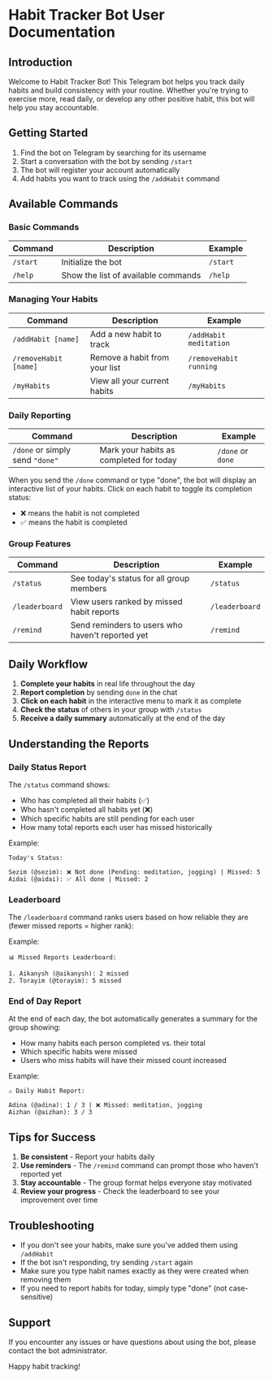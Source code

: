 # Habit Tracker Bot User Documentation

## Introduction

Welcome to Habit Tracker Bot! This Telegram bot helps you track daily habits and build consistency with your routine. Whether you're trying to exercise more, read daily, or develop any other positive habit, this bot will help you stay accountable.

## Getting Started

1. Find the bot on Telegram by searching for its username
2. Start a conversation with the bot by sending `/start`
3. The bot will register your account automatically
4. Add habits you want to track using the `/addHabit` command

## Available Commands

### Basic Commands

| Command | Description | Example |
|---------|-------------|---------|
| `/start` | Initialize the bot | `/start` |
| `/help` | Show the list of available commands | `/help` |

### Managing Your Habits

| Command | Description | Example |
|---------|-------------|---------|
| `/addHabit [name]` | Add a new habit to track | `/addHabit meditation` |
| `/removeHabit [name]` | Remove a habit from your list | `/removeHabit running` |
| `/myHabits` | View all your current habits | `/myHabits` |

### Daily Reporting

| Command | Description | Example |
|---------|-------------|---------|
| `/done` or simply send `"done"` | Mark your habits as completed for today | `/done` or `done` |

When you send the `/done` command or type "done", the bot will display an interactive list of your habits. Click on each habit to toggle its completion status:
- ❌ means the habit is not completed
- ✅ means the habit is completed

### Group Features

| Command | Description | Example |
|---------|-------------|---------|
| `/status` | See today's status for all group members | `/status` |
| `/leaderboard` | View users ranked by missed habit reports | `/leaderboard` |
| `/remind` | Send reminders to users who haven't reported yet | `/remind` |

## Daily Workflow

1. **Complete your habits** in real life throughout the day
2. **Report completion** by sending `done` in the chat
3. **Click on each habit** in the interactive menu to mark it as complete
4. **Check the status** of others in your group with `/status`
5. **Receive a daily summary** automatically at the end of the day

## Understanding the Reports

### Daily Status Report

The `/status` command shows:
- Who has completed all their habits (✅)
- Who hasn't completed all habits yet (❌)
- Which specific habits are still pending for each user
- How many total reports each user has missed historically

Example:
```
Today's Status:

Sezim (@sezim): ❌ Not done (Pending: meditation, jogging) | Missed: 5
Aidai (@aidai): ✅ All done | Missed: 2
```

### Leaderboard

The `/leaderboard` command ranks users based on how reliable they are (fewer missed reports = higher rank):

Example:
```
📊 Missed Reports Leaderboard:

1. Aikanysh (@aikanysh): 2 missed
2. Torayim (@torayim): 5 missed
```

### End of Day Report

At the end of each day, the bot automatically generates a summary for the group showing:
- How many habits each person completed vs. their total
- Which specific habits were missed
- Users who miss habits will have their missed count increased

Example:
```
⚠️ Daily Habit Report:

Adina (@adina): 1 / 3 | ❌ Missed: meditation, jogging
Aizhan (@aizhan): 3 / 3
```

## Tips for Success

1. **Be consistent** - Report your habits daily
2. **Use reminders** - The `/remind` command can prompt those who haven't reported yet
3. **Stay accountable** - The group format helps everyone stay motivated
4. **Review your progress** - Check the leaderboard to see your improvement over time

## Troubleshooting

- If you don't see your habits, make sure you've added them using `/addHabit`
- If the bot isn't responding, try sending `/start` again
- Make sure you type habit names exactly as they were created when removing them
- If you need to report habits for today, simply type "done" (not case-sensitive)

## Support

If you encounter any issues or have questions about using the bot, please contact the bot administrator.

Happy habit tracking!